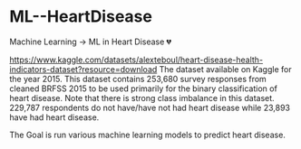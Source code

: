 # ML--HeartDisease
Machine Learning -> ML in Heart Disease 💔

https://www.kaggle.com/datasets/alexteboul/heart-disease-health-indicators-dataset?resource=download
The dataset available on Kaggle for the year 2015.
This dataset contains 253,680 survey responses from cleaned BRFSS 2015 to be used primarily for the binary classification of heart disease. Note that there is strong class imbalance in this dataset. 229,787 respondents do not have/have not had heart disease while 23,893 have had heart disease.

The Goal is run various machine learning models to predict heart disease.
